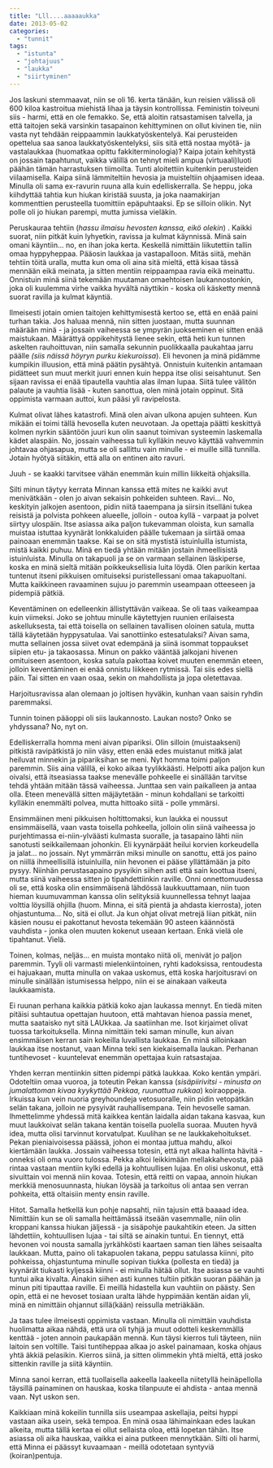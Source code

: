 ```yaml
---
title: "Lll....aaaaaukka"
date: 2013-05-02
categories: 
  - "tunnit"
tags: 
  - "istunta"
  - "johtajuus"
  - "laukka"
  - "siirtyminen"
---
```


Jos laskuni stemmaavat, niin se oli 16. kerta tänään, kun reisien välissä oli 600 kiloa kastroitua miehistä lihaa ja täysin kontrollissa. Feministin toiveuni siis - harmi, että en ole femakko. Se, että aloitin ratsastamisen talvella, ja että taitojen sekä varsinkin tasapainon kehittyminen on ollut kivinen tie, niin vasta nyt tehdään reippaammin laukkatyöskentelyä. Kai perusteiden opettelua saa sanoa laukkatyöskentelyksi, siis sitä että nostaa myötä- ja vastalaukkaa (huomatkaa opittu fakkiterminologia)? Kaipa jotain kehitystä on jossain tapahtunut, vaikka välillä on tehnyt mieli ampua (virtuaali)luoti päähän tämän harrastuksen tiimoilta. <!--more--> Tunti aloitettiin kuitenkin perusteiden viilaamisella. Kaipa siinä lämmiteltiin hevosia ja muisteltiin ohjaamisen ideaa. Minulla oli sama ex-ravurin ruuna alla kuin edelliskerralla. Se heppu, joka kiihdyttää tahtia kun hiukan kiristää suusta, ja joka naamakirjan kommenttien perusteella tuomittiin epäpuhtaaksi. Ep se silloin olikin. Nyt polle oli jo hiukan parempi, mutta jumissa vieläkin.

Peruskauraa tehtiin (_hassu ilmaisu hevosten kanssa, eikö olekin_) . Kaikki suorat, niin pitkät kuin lyhyetkin, ravissa ja kulmat käynnissä. Minä sain omani käyntiin... no, en ihan joka kerta. Keskellä nimittäin liikutettiin tallin omaa hyppyheppaa. Pääosin laukkaa ja vastapalloon. Mitäs siitä, mehän tehtiin töitä uralla, mutta kun oma oli aina sitä mieltä, että kisaa tässä mennään eikä meinata, ja sitten mentiin reippaampaa ravia eikä meinattu. Onnistuin minä siinä tekemään muutaman omaehtoisen laukannostonkin, joka oli kuulemma virhe vaikka hyvältä näyttikin - koska oli käsketty mennä suorat ravilla ja kulmat käyntiä.

Ilmeisesti jotain omien taitojen kehittymisestä kertoo se, että en enää paini turhan takia. Jos haluaa mennä, niin sitten juostaan, mutta suunnan määrään minä - ja jossain vaiheessa se ympyrän juokseminen ei sitten enää maistukaan. Määrättyä oppikehitystä lienee sekin, että heti kun tunnen askelten rauhoittuvan, niin samalla sekunnin puolikkaalla paukahtaa jarru päälle _(siis näissä höyryn purku kiekuroissa_). Eli hevonen ja minä pidämme kumpikin illuusion, että minä päätin pysähtyä. Onnistuin kuitenkin antamaan pidätteet sun muut merkit juuri ennen kuin heppa itse olisi seisahtunut. Sen sijaan ravissa ei enää tipautella vauhtia alas ilman lupaa. Siitä tulee välitön palaute ja vauhtia lisää - kuten sanottua, olen minä jotain oppinut. Sitä oppimista varmaan auttoi, kun pääsi yli ravipelosta.

Kulmat olivat lähes katastrofi. Minä olen aivan ulkona apujen suhteen. Kun mikään ei toimi tällä hevosella kuten neuvotaan. Ja opettaja päätti keskittyä kolmen nyrkin sääntöön juuri kun olin saanut toimivan systeemin laskemalla kädet alaspäin. No, jossain vaiheessa tuli kylläkin neuvo käyttää vahvemmin johtavaa ohjasapua, mutta se oli sallittu vain minulle - ei muille sillä tunnilla. Jotain hyötyä siitäkin, että alla on entinen aito ravuri.

Juuh - se kaakki tarvitsee vähän enemmän kuin millin liikkeitä ohjaksilla.

Silti minun täytyy kerrata Minnan kanssa että mites ne kaikki avut menivätkään - olen jo aivan sekaisin pohkeiden suhteen. Ravi... No, keskityin jalkojen asentoon, pidin niitä taaempana ja siirsin itselläni tukea reisistä ja polvista pohkeen alueelle, jolloin - outoa kyllä - varpaat ja polvet siirtyy ulospäin. Itse asiassa aika paljon tukevamman oloista, kun samalla muistaa istuttaa kyynärät lonkkaluiden päälle tukemaan ja siirtää omaa painoaan enemmän taakse. Kai se on sitä mystistä istuinluilla istumista, mistä kaikki puhuu. Minä en tiedä yhtään mitään jostain ihmeellisistä istuinluista. Minulla on takapuoli ja se on varmaan sellainen läskiperse, koska en minä sieltä mitään poikkeuksellisia luita löydä. Olen parikin kertaa tuntenut itseni pikkuisen omituiseksi puristellessani omaa takapuoltani. Mutta kaikkineen ravaaminen sujuu jo paremmin useampaan otteeseen ja pidempiä pätkiä.

Keventäminen on edelleenkin ällistyttävän vaikeaa. Se oli taas vaikeampaa kuin viimeksi. Joko se johtuu minulle käytettyjen ruunien erilaisesta askelluksesta, tai että toisella on sellainen tavallisen oloinen satula, mutta tällä käytetään hyppysatulaa. Vai sanottiinko estesatulaksi? Aivan sama, mutta sellainen jossa siivet ovat edempänä ja siinä isommat toppaukset siipien etu- ja takaosassa. Minun on pakko vääntää jalkojani hivenen omituiseen asentoon, koska satula pakottaa koivet muuten enemmän eteen, jolloin keventäminen ei enää onnistu liikkeen rytmissä. Tai siis edes siellä päin. Tai sitten en vaan osaa, sekin on mahdollista ja jopa oletettavaa.

Harjoitusravissa alan olemaan jo joltisen hyväkin, kunhan vaan saisin ryhdin paremmaksi.

Tunnin toinen pääoppi oli siis laukannosto. Laukan nosto? Onko se yhdyssana? No, nyt on.

Edelliskerralla homma meni aivan pipariksi. Olin silloin (muistaakseni) pitkistä ravipätkistä jo niin väsy, etten enää edes muistanut mitkä jalat heiluvat minnekin ja pipariksihan se meni. Nyt homma toimi paljon paremmin. Siis aina välillä, ei koko aikaa tyylikkäästi. Helpotti aika paljon kun oivalsi, että itseasiassa taakse menevälle pohkeelle ei sinällään tarvitse tehdä yhtään mitään tässä vaiheessa. Junttaa sen vain paikalleen ja antaa olla. Eteen menevällä sitten mäjäytetään - minun kohdallani se tarkoitti kylläkin enemmälti polvea, mutta hittoako siitä - polle ymmärsi.

Ensimmäinen meni pikkuisen holtittomaksi, kun laukka ei noussut ensimmäisellä, vaan vasta toisella pohkeella, jolloin olin siinä vaiheessa jo purjehtimassa ei-niin-ylväästi kulmasta suoralle, ja tasapaino lähti niin sanotusti seikkailemaan johonkin. Eli kyynärpäät heilui korvien korkeudella ja jalat... no jossain. Nyt ymmärrän miksi minulle on sanottu, että jos paino on niillä ihmeellisillä istuinluilla, niin hevonen ei pääse yllättämään ja pito pysyy. Niinhän perustasapaino pysyikin siihen asti että sain koottua itseni, mutta siinä vaiheessa sitten jo tipahdettiinkin raville. Onni onnettomuudessa oli se, että koska olin ensimmäisenä lähdössä laukkuuttamaan, niin tuon hieman kuumuvamman kanssa olin selityksiä kuunnellessa tehnyt laajaa volttia löysillä ohjilla (huom. Minna, ei sitä pientä ja ahdasta kierrosta), joten ohjastuntuma... No, sitä ei ollut. Ja kun ohjat olivat metrejä liian pitkät, niin käsien nousu ei pakottanut hevosta tekemään 90 asteen käännöstä vauhdista - jonka olen muuten kokenut useaan kertaan. Enkä vielä ole tipahtanut. Vielä.

Toinen, kolmas, neljäs... en muista montako niitä oli, menivät jo paljon paremmin. Tyyli oli varmasti mielenkiintoinen, ryhti kadoksissa, rentoudesta ei hajuakaan, mutta minulla on vakaa uskomus, että koska harjoitusravi on minulle sinällään istumisessa helppo, niin ei se ainakaan vaikeuta laukkaamista.

Ei ruunan perhana kaikkia pätkiä koko ajan laukassa mennyt. En tiedä miten pitäisi suhtautua opettajan huutoon, että mahtavan hienoa passia menet, mutta saataisko nyt sitä LAUkkaa. Ja saatiinhan me. Isot kirjaimet olivat tuossa tarkoituksella. Minna nimittäin teki saman minulle, kun aivan ensimmäisen kerran sain kokeilla luvallista laukkaa. En minä silloinkaan laukkaa itse nostanut, vaan Minna teki sen kiekaisemalla laukan. Perhanan tuntihevoset - kuuntelevat enemmän opettajaa kuin ratsastajaa.

Yhden kerran mentiinkin sitten pidempi pätkä laukkaa. Koko kentän ympäri. Odoteltiin omaa vuoroa, ja toteutin Pekan kanssa (_sisäpiirivitsi - minusta on jumalattoman kivaa kyykyttää Pekkaa, ruunattua rukkaa_) koiraoppeja. Irkuissa kun vein nuoria greyhoundeja vetosuoralle, niin pidin vetopätkän selän takana, jolloin ne pysyivät rauhallisempana. Tein hevoselle saman. Ihmettelimme yhdessä mitä kaikkea kentän laidalla aidan takana kasvaa, kun muut laukkoivat selän takana kentän toisella puolella suoraa. Muuten hyvä idea, mutta olisi tarvinnut korvatulpat. Kuulihan se ne laukkakehoitukset. Pekan pieniaivoisessa päässä, johon ei montaa juttua mahdu, alkoi kiertämään laukka. Jossain vaiheessa totesin, että nyt alkaa hallinta hävitä - onneksi oli oma vuoro tulossa. Pekka alkoi leikkimään mellakkahevosta, pää rintaa vastaan mentiin kylki edellä ja kohtuullisen lujaa. En olisi uskonut, että sivuittain voi mennä niin kovaa. Totesin, että reitti on vapaa, annoin hiukan merkkiä menosuunnasta, hiukan löysää ja tarkoitus oli antaa sen verran pohkeita, että oltaisiin menty ensin raville.

Hitot. Samalla hetkellä kun pohje napsahti, niin tajusin että baaaad idea. Nimittäin kun se oli samalla heittämässä itseään vasemmalle, niin olin kroppani kanssa hiukan jäljessä - ja sisäpohje paukahtikin eteen. Ja sitten lähdettiin, kohtuullisen lujaa - tai siltä se ainakin tuntui. En tiennyt, että hevonen voi nousta samalla jyrkähkösti kaartaen saman tien lähes seisaalta laukkaan. Mutta, paino oli takapuolen takana, peppu satulassa kiinni, pito pohkeissa, ohjastuntuma minulle sopivan tiukka (pollesta en tiedä) ja kyynärät tiukasti kyljessä kiinni - ei minulla hätää ollut. Itse asiassa se vauhti tuntui aika kivalta. Ainakin siihen asti kunnes tultiin pitkän suoran päähän ja minun piti tipauttaa raville. Ei meillä hidastella kun vauhtiin on päästy. Sen opin, että ei ne hevoset tosiaan uralta lähde hyppimään kentän aidan yli, minä en nimittäin ohjannut sillä(kään) reissulla metriäkään.

Ja taas tulee ilmeisesti oppimista vastaan. Minulla oli nimittäin vauhdista huolimatta aikaa nähdä, että ura oli tyhjä ja muut odotteli keskemmällä kenttää - joten annoin paukapään mennä. Kun täysi kierros tuli täyteen, niin laitoin sen voltille. Taisi tuntiheppaa alkaa jo askel painamaan, koska ohjaus yhtä äkkiä pelasikin. Kierros siinä, ja sitten olimmekin yhtä mieltä, että josko sittenkin raville ja siitä käyntiin.

Minna sanoi kerran, että tuollaisella aakeella laakeella niitetyllä heinäpellolla täysillä painaminen on hauskaa, koska tilanpuute ei ahdista - antaa mennä vaan. Nyt uskon sen.

Kaikkiaan minä kokeilin tunnilla siis useampaa askellajia, peitsi hyppi vastaan aika usein, sekä tempoa. En minä osaa lähimainkaan edes laukan alkeita, mutta tällä kertaa ei ollut sellaista oloa, että lopetan tähän. Itse asiassa oli aika hauskaa, vaikka ei aina putkeen mennytkään. Silti oli harmi, että Minna ei päässyt kuvaamaan - meillä odotetaan syntyviä (koiran)pentuja.

